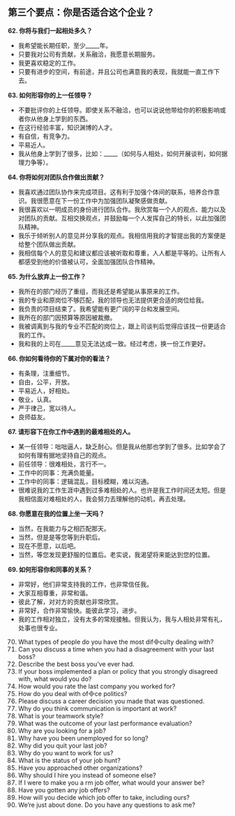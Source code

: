 ## 第三个要点：你是否适合这个企业？
**62. 你将与我们一起相处多久？**
* 我希望能长期任职，至少_____年。
* 只要我对公司有贡献，关系融洽，我愿意长期服务。
* 我更喜欢稳定的工作。
* 只要有进步的空间，有前途，并且公司也满意我的表现，我就能一直工作下去。

**63. 如何形容你的上一任领导？**
* 不要批评你的上任领导。即使关系不融洽，也可以说说他带给你的积极影响或者你从他身上学到的东西。
* 在这行经验丰富，知识渊博的人才。
* 有自信，有竞争力。
* 平易近人。
* 我从他身上学到了很多，比如：_____（如何与人相处，如何开展谈判，如何据理力争等）。

**64. 你将如何对团队合作做出贡献？**
* 我喜欢通过团队协作来完成项目。这有利于加强个体间的联系，培养合作意识。我很愿意在下一份工作中为加强团队凝聚感做贡献。
* 我很喜欢以一明成员的身份进行团队合作。我欣赏每一个人的观点、能力以及对团队的贡献。互相交换观点，并鼓励每一个人发挥自己的特长，以此加强团队精神。
* 我乐于倾听别人的意见并分享我的观点。我相信用我的才智提出我的方案便是给整个团队做出贡献。
* 我相信每个人的意见和建议都应该被听取和尊重，人人都是平等的。让所有人都感受到他的价值被认可，全面加强团队合作精神。

**65. 为什么放弃上一份工作？**
* 我所在的部门经历了重组，而我还是希望能从事原来的工作。
* 我的专业和原岗位不够匹配，我的领导也无法提供更合适的岗位给我。
* 我负责的项目结束了。我希望能有更广阔的平台和发展空间。
* 我所在的部门因预算等原因被裁撤。
* 我被调离到与我的专业不匹配的岗位上，跟上司谈判后觉得应该找一份更适合我的工作。
* 我和我的上司在_____意见无法达成一致。经过考虑，换一份工作更好。

**66. 你如何看待你的下属对你的看法？**
* 有条理，注重细节。
* 自由，公平，开放。
* 平易近人，好相处。
* 敬业，认真。
* 严于律己，宽以待人。
* 良师益友。

**67. 请形容下在你工作中遇到的最难相处的人。**
* 某一任领导：咄咄逼人，缺乏耐心。但是我从他那也学到了很多。比如学会了如何有理有据地坚持自己的观点。
* 前任领导：很难相处，言行不一。
* 工作中的同事：充满负能量。
* 工作中的同事：逻辑混乱，目标模糊，难以沟通。
* 很难说我的工作生涯中遇到过多难相处的人。也许是我工作时间还太短。但是我相信面对难相处的人，我会努力去理解他的动机，再去处理。

**68. 你愿意在我的位置上坐一天吗？**
* 当然，在我能力与之相匹配那天。
* 当然，但是是等您等到升职后。
* 现在不愿意，以后吧。
* 当然，等您发现更舒服的位置后。老实说，我渴望将来能达到您的位置。

**69. 如何形容你和同事的关系？**
* 非常好，他们非常支持我的工作，也非常信任我。
* 大家互相尊重，非常和谐。
* 彼此了解，对对方的贡献也非常欣赏。
* 非常好，合作非常愉快。能彼此学习，进步。
* 我的工作相对独立，没有太多的常规接触。但我认为，我与人相处非常有礼，处事也很专业。

70. What types of people do you have the most difculty dealing with? 
71. Can you discuss a time when you had a disagreement with  your last boss? 
72. Describe the best boss you’ve ever had. 
73. If your boss implemented a plan or policy that you strongly disagreed with, what would you do?
74. How would you rate the last company you worked for?
75. How do you deal with ofce politics?
76. Please discuss a career decision you made that was questioned. 
77. Why do you think communication is important at work? 
78. What is your teamwork style? 
79. What was the outcome of your last performance evaluation? 
80. Why are you looking for a job? 
81. Why have you been unemployed for so long? 
82. Why did you quit your last job? 
83. Why do you want to work for us? 
84. What is the status of your job hunt? 
85. Have you approached other organizations? 
86. Why should I hire you instead of someone else?
87. If I were to make you a rm job offer, what would your answer be? 
88. Have you gotten any job offers? 
89. How will you decide which job offer to take, including ours? 
90. We’re just about done. Do you have any questions to ask me?
